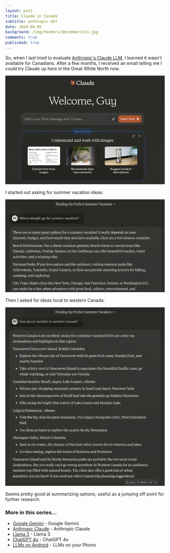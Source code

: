 ```yaml
---
layout: post
title: Claude in Canada
subtitle: anthropic eh?
date: 2024-06-05
background: /img/headers/decemberists.jpg
comments: true
published: true
---
```


So, when I last tried to evaluate [Anthropic's Claude LLM](/2024/03/04/anthropic-claude), I learned it wasn't available for Canadians.  After a few months, I received an email telling me I could try Claude up here in the Great White North now.

<img src="/img/posts/anthropic-claude-canada.png" class="img-fluid"  />

I started out asking for summer vacation ideas:

<img src="/img/posts/anthropic-claude-canada-vacation.png" class="img-fluid" />

Then I asked for ideas local to western Canada:

<img src="/img/posts/anthropic-claude-canada-vacation2.png" class="img-fluid" />

Seems pretty good at summarizing options, useful as a jumping off point for further research.

### More in this series...
* [Google Gemini](/2024/02/16/google-gemini) - Google Gemini
* [Anthropic Claude](/2024/03/04/anthropic-claude) - Anthropic Claude
* [Llama 3](/2024/04/19/llama-3) - Llama 3
* [ChatGPT 4o](/2024/05/21/chatgpt-4o) - ChatGPT 4o
* [LLMs on Android](/2024/07/18/llms-on-android) - LLMs on your Phone